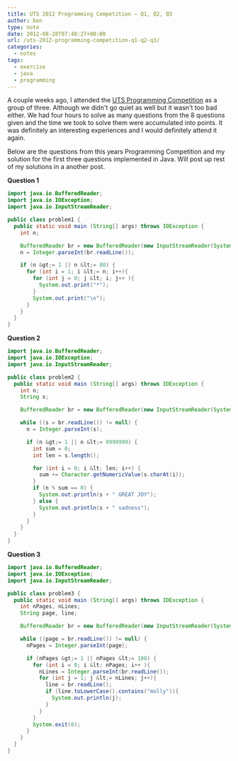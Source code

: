 ```yaml
---
title: UTS 2012 Programming Competition – Q1, Q2, Q3
author: ben
type: note
date: 2012-08-28T07:48:27+00:00
url: /uts-2012-programming-competition-q1-q2-q3/
categories:
  - notes
tags:
  - exercise
  - java
  - programming
---
```


A couple weeks ago, I attended the [UTS Programming Competition][1] as a group of three. Although we didn't go quiet as well but it wasn't too bad either. We had four hours to solve as many questions from the 8 questions given and the time we took to solve them were accumulated into points. It was definitely an interesting experiences and I would definitely attend it again.

Below are the questions from this years Programming Competition and my solution for the first three questions implemented in Java. Will post up rest of my solutions in a another post.

**Question 1**

```java
import java.io.BufferedReader;
import java.io.IOException;
import java.io.InputStreamReader;

public class problem1 {
  public static void main (String[] args) throws IOException {
    int n;

    BufferedReader br = new BufferedReader(new InputStreamReader(System.in));
    n = Integer.parseInt(br.readLine());

    if (n &gt;= 1 || n &lt;= 80) {
      for (int i = 1; i &lt;= n; i++){
        for (int j = 0; j &lt; i; j++ ){
          System.out.print("*");
        }
        System.out.print("\n");
      }
    }
  }
}
```

**Question 2**

```java
import java.io.BufferedReader;
import java.io.IOException;
import java.io.InputStreamReader;

public class problem2 {
  public static void main (String[] args) throws IOException {
    int n;
    String s;

    BufferedReader br = new BufferedReader(new InputStreamReader(System.in));

    while ((s = br.readLine()) != null) {
      n = Integer.parseInt(s);

      if (n &gt;= 1 || n &lt;= 9999999) {
        int sum = 0;
        int len = s.length();

        for (int i = 0; i &lt; len; i++) {
          sum += Character.getNumericValue(s.charAt(i));
        }
        if (n % sum == 0) {
          System.out.println(s + " GREAT JOY");
        } else {
          System.out.println(s + " sadness");
        }
      }
    }
  }
}
```

**Question 3**

```java
import java.io.BufferedReader;
import java.io.IOException;
import java.io.InputStreamReader;

public class problem3 {
  public static void main (String[] args) throws IOException {
    int nPages, nLines;
    String page, line;

    BufferedReader br = new BufferedReader(new InputStreamReader(System.in));

    while ((page = br.readLine()) != null) {
      nPages = Integer.parseInt(page);

      if (nPages &gt;= 1 || nPages &lt;= 100) {
        for (int i = 0; i &lt; nPages; i++ ){
          nLines = Integer.parseInt(br.readLine());
          for (int j = 1; j &lt;= nLines; j++){
            line = br.readLine();
            if (line.toLowerCase().contains("molly")){
              System.out.println(j);
            }
          }
        }
        System.exit(0);
      }
    }
  }
}
```

[1]: https://progsoc.org/wiki/UTS_Programming_Competition_2012
